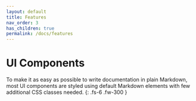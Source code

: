 ```yaml
---
layout: default
title: Features
nav_order: 3
has_children: true
permalink: /docs/features
---
```


# UI Components

To make it as easy as possible to write documentation in plain Markdown, most UI components are styled using default Markdown elements with few additional CSS classes needed.
{: .fs-6 .fw-300 }
